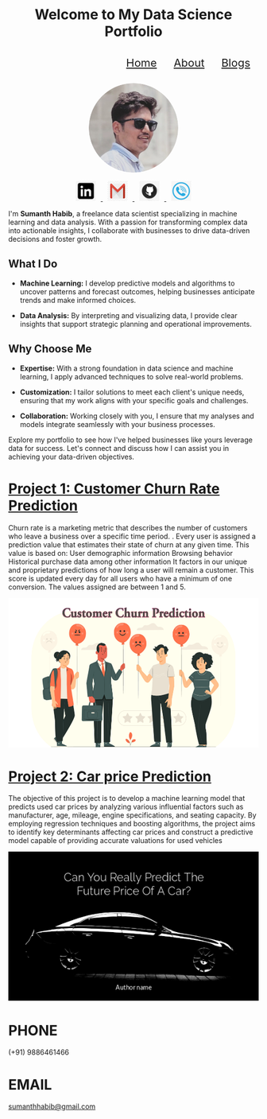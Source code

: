 <h1 align="center">Welcome to My Data Science Portfolio</h1>

<nav>
  <ul style="display: flex; justify-content: flex-end; list-style-type: none; margin: 0; padding: 0;">
    <a href="/" style="padding: 14px 17px; font-size: 22px;">Home</a>
    <a href="./about.html" style="padding: 14px 17px;font-size: 22px;">About</a>
    <a href="./blogs.html" style="padding: 14px 17px;font-size: 22px;">Blogs</a>
  </ul>
</nav>


<p align="center">
  <img src="images/IMG_20240225_211527_748-modified (1).png" alt="Profile Picture" width="180" height="180" style="border-radius: 100%;">
</p>

<p align="center">
  <a href="https://www.linkedin.com/in/sumanth-habib">
    <img src="images/png-transparent-linkedin-icon-linkedin-text-rectangle-logo-thumbnail.png" alt="LinkedIn" width="40" height="40" style="margin: 0 10px;">
  </a>
  <a href="mailto:sumanthhabib@gmail.com">
    <img src="images/png-transparent-gmail-email-computer-icons-google-logo-gmail-angle-rectangle-triangle-thumbnail.png" alt="Gmail" width="40" height="40" style="margin: 0 10px;">
  </a>
   <a href="https://github.com/sumanthhabib96">
    <img src="images/png-transparent-github-social-media-computer-icons-logo-android-github-logo-computer-wallpaper-banner-thumbnail.png" alt="Phone" width="40" height="40" style="margin: 0 10px;">
  </a>
  <a href="tel:919886461466">
    <img src="images/png-transparent-blue-phone-inside-circle-icon-telephone-call-symbol-smartphone-ringing-phone-miscellaneous-blue-text-thumbnail.png" alt="Phone" width="40" height="40" style="margin: 0 10px;">
  </a>
</p>

I'm **Sumanth Habib**, a freelance data scientist specializing in machine learning and data analysis. With a passion for transforming complex data into actionable insights, I collaborate with businesses to drive data-driven decisions and foster growth.

## What I Do

- **Machine Learning:** I develop predictive models and algorithms to uncover patterns and forecast outcomes, helping businesses anticipate trends and make informed choices.

- **Data Analysis:** By interpreting and visualizing data, I provide clear insights that support strategic planning and operational improvements.

## Why Choose Me

- **Expertise:** With a strong foundation in data science and machine learning, I apply advanced techniques to solve real-world problems.

- **Customization:** I tailor solutions to meet each client's unique needs, ensuring that my work aligns with your specific goals and challenges.

- **Collaboration:** Working closely with you, I ensure that my analyses and models integrate seamlessly with your business processes.

Explore my portfolio to see how I've helped businesses like yours leverage data for success. Let's connect and discuss how I can assist you in achieving your data-driven objectives.

# [Project 1: Customer Churn Rate Prediction](https://github.com/sumanthhabib96/Customer-churn-Rate-Prediction)
Churn rate is a marketing metric that describes the number of customers who leave a business over a specific time period. . Every user is assigned a prediction value that estimates their state of churn at any given time. This value is based on: User demographic information Browsing behavior Historical purchase data among other information It factors in our unique and proprietary predictions of how long a user will remain a customer. This score is updated every day for all users who have a minimum of one conversion. The values assigned are between 1 and 5.

<div align="center">
  <img src="images/1_YEBB4XJvcabjp1vL37LLQQ.png" alt="Project Logo" width="600" height="300">
</div>

# [Project 2: Car price Prediction](https://github.com/sumanthhabib96/Car_Price_Prediction)
The objective of this project is to develop a machine learning model that predicts used car prices by analyzing various influential factors such as manufacturer, age, mileage, engine specifications, and seating capacity. By employing regression techniques and boosting algorithms, the project aims to identify key determinants affecting car prices and construct a predictive model capable of providing accurate valuations for used vehicles

<div align="center">
  <img src="images/car.png" alt="Project Logo" width="600" height="300">
</div>


# PHONE
(+91) 9886461466

# EMAIL
sumanthhabib@gmail.com

